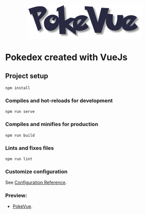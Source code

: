 <p align="center">
<img src="./.github/pokemon.png"></img>
</p>

# Pokedex created with VueJs


## Project setup
```
npm install
```

### Compiles and hot-reloads for development
```
npm run serve
```

### Compiles and minifies for production
```
npm run build
```

### Lints and fixes files
```
npm run lint
```

### Customize configuration
See [Configuration Reference](https://cli.vuejs.org/config/).

### Preview: 
- [PokeVue](https://clebsonsantos.com/).
